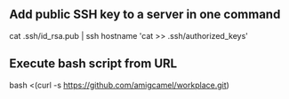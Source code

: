 ## Add public SSH key to a server in one command
cat .ssh/id_rsa.pub | ssh hostname 'cat >> .ssh/authorized_keys'

## Execute bash script from URL
bash <(curl -s https://github.com/amigcamel/workplace.git)

